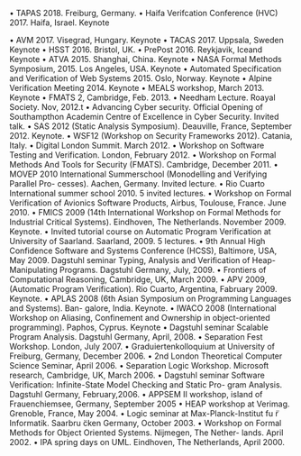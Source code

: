
• TAPAS 2018. Freiburg, Germany.
• Haifa Verifcation Conference (HVC) 2017. Haifa, Israel. Keynote

• AVM 2017. Visegrad, Hungary. Keynote
• TACAS 2017. Uppsala, Sweden Keynote
• HSST 2016. Bristol, UK.
• PrePost 2016. Reykjavik, Iceand Keynote
• ATVA 2015. Shanghai, China. Keynote
• NASA Formal Methods Symposium, 2015. Los Angeles, USA. Keynote
• Automated Specification and Verification of Web Systems 2015. Oslo, Norway. Keynote
• Alpine Verification Meeting 2014. Keynote
• MEALS workshop, March 2013. Keynote
• FMATS 2, Cambridge, Feb. 2013.
• Needham Lecture. Roayal Society. Nov, 2012.t
• Advancing Cyber security. Official Opening of Southampthon Academin Centre of Excellence in Cyber Security. Invited talk.
• SAS 2012 (Static Analysis Symposium). Deauville, France, September 2012. Keynote.
• WSF12 (Workshop on Security Frameworks 2012). Catania, Italy.
• Digital London Summit. March 2012.
• Workshop on Software Testing and Verification. London, February 2012.
• Workshop on Formal Methods And Tools for Security (FMATS). Cambridge, December 2011.
• MOVEP 2010 International Summerschool (Monodelling and Verifying Parallel Pro- cesses). Aachen, Germany. Invited lecture.
• Rio Cuarto International summer school 2010. 5 invited lectures.
• Workshop on Formal Verification of Avionics Software Products, Airbus, Toulouse,
France. June 2010.
• FMICS 2009 (14th International Workshop on Formal Methods for Industrial Critical
Systems). Eindhoven, The Netherlands. November 2009. Keynote.
• Invited tutorial course on Automatic Program Verification at University of Saarland.
Saarland, 2009. 5 lectures.
• 9th Annual High Confidence Software and Systems Conference (HCSS), Baltimore, USA, May 2009.
Dagstuhl seminar Typing, Analysis and Verification of Heap-Manipulating Programs. Dagstuhl Germany, July, 2009.
• Frontiers of Computational Reasoning, Cambridge, UK, March 2009.
• APV 2009, (Automatic Program Verification). Rio Cuarto, Argentina, Fabruary 2009.
Keynote.
• APLAS 2008 (6th Asian Symposium on Programming Languages and Systems). Ban-
galore, India. Keynote.
• IWACO 2008 (International Workshop on Aliasing, Confinement and Ownership in
object-oriented programming). Paphos, Cyprus. Keynote
• Dagstuhl seminar Scalable Program Analysis. Dagstuhl Germany, April, 2008.
• Separation Fest Workshop. London, July 2007.
• Graduiertenkolloquium at University of Freiburg, Germany, December 2006.
• 2nd London Theoretical Computer Science Seminar, April 2006.
• Separation Logic Workshop. Microsoft research, Cambridge, UK, March 2006.
• Dagstuhl seminar Software Verification: Infinite-State Model Checking and Static Pro- gram Analysis. Dagstuhl Germany, February,2006.
• APPSEM II workshop, island of Frauenchiemsee, Germany, September 2005
• HEAP workshop at Verimag. Grenoble, France, May 2004.
• Logic seminar at Max-Planck-Institut fu ̈r Informatik. Saarbru ̈cken Germany, October 2003.
• Workshop on Formal Methods for Object Oriented Systems. Nijmegen, The Nether- lands. April 2002.
• IPA spring days on UML. Eindhoven, The Netherlands, April 2000.
